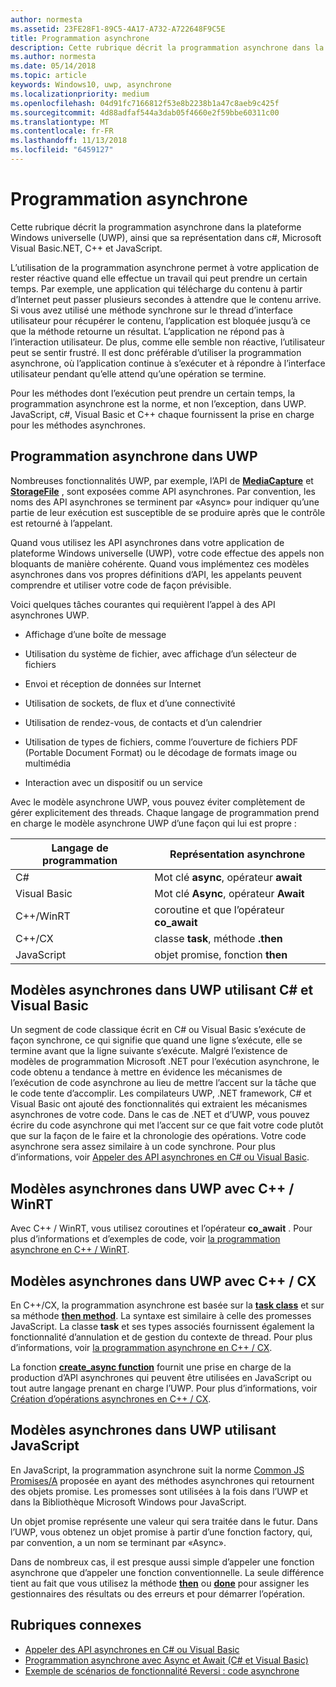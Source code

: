 ```yaml
---
author: normesta
ms.assetid: 23FE28F1-89C5-4A17-A732-A722648F9C5E
title: Programmation asynchrone
description: Cette rubrique décrit la programmation asynchrone dans la plateforme Windows universelle (UWP), ainsi que sa représentation dans c#, Microsoft Visual Basic.NET, C++ et JavaScript.
ms.author: normesta
ms.date: 05/14/2018
ms.topic: article
keywords: Windows10, uwp, asynchrone
ms.localizationpriority: medium
ms.openlocfilehash: 04d91fc7166812f53e8b2238b1a47c8aeb9c425f
ms.sourcegitcommit: 4d88adfaf544a3dab05f4660e2f59bbe60311c00
ms.translationtype: MT
ms.contentlocale: fr-FR
ms.lasthandoff: 11/13/2018
ms.locfileid: "6459127"
---
```

# <a name="asynchronous-programming"></a>Programmation asynchrone
Cette rubrique décrit la programmation asynchrone dans la plateforme Windows universelle (UWP), ainsi que sa représentation dans c#, Microsoft Visual Basic.NET, C++ et JavaScript.

L’utilisation de la programmation asynchrone permet à votre application de rester réactive quand elle effectue un travail qui peut prendre un certain temps. Par exemple, une application qui télécharge du contenu à partir d’Internet peut passer plusieurs secondes à attendre que le contenu arrive. Si vous avez utilisé une méthode synchrone sur le thread d’interface utilisateur pour récupérer le contenu, l’application est bloquée jusqu’à ce que la méthode retourne un résultat. L’application ne répond pas à l’interaction utilisateur. De plus, comme elle semble non réactive, l’utilisateur peut se sentir frustré. Il est donc préférable d’utiliser la programmation asynchrone, où l’application continue à s’exécuter et à répondre à l’interface utilisateur pendant qu’elle attend qu’une opération se termine.

Pour les méthodes dont l’exécution peut prendre un certain temps, la programmation asynchrone est la norme, et non l’exception, dans UWP. JavaScript, c#, Visual Basic et C++ chaque fournissent la prise en charge pour les méthodes asynchrones.

## <a name="asynchronous-programming-in-the-uwp"></a>Programmation asynchrone dans UWP
Nombreuses fonctionnalités UWP, par exemple, l’API de [**MediaCapture**](https://msdn.microsoft.com/library/windows/apps/BR241124) et [**StorageFile**](https://msdn.microsoft.com/library/windows/apps/BR227171) , sont exposées comme API asynchrones. Par convention, les noms des API asynchrones se terminent par «Async» pour indiquer qu’une partie de leur exécution est susceptible de se produire après que le contrôle est retourné à l’appelant.

Quand vous utilisez les API asynchrones dans votre application de plateforme Windows universelle (UWP), votre code effectue des appels non bloquants de manière cohérente. Quand vous implémentez ces modèles asynchrones dans vos propres définitions d’API, les appelants peuvent comprendre et utiliser votre code de façon prévisible.

Voici quelques tâches courantes qui requièrent l’appel à des API asynchrones UWP.

-   Affichage d’une boîte de message

-   Utilisation du système de fichier, avec affichage d’un sélecteur de fichiers

-   Envoi et réception de données sur Internet

-   Utilisation de sockets, de flux et d’une connectivité

-   Utilisation de rendez-vous, de contacts et d’un calendrier

-   Utilisation de types de fichiers, comme l’ouverture de fichiers PDF (Portable Document Format) ou le décodage de formats image ou multimédia

-   Interaction avec un dispositif ou un service

Avec le modèle asynchrone UWP, vous pouvez éviter complètement de gérer explicitement des threads. Chaque langage de programmation prend en charge le modèle asynchrone UWP d’une façon qui lui est propre :

| Langage de programmation | Représentation asynchrone           |
|----------------------|---------------------------------------|
| C#                   | Mot clé **async**, opérateur **await** |
| Visual Basic         | Mot clé **Async**, opérateur **Await** |
| C++/WinRT            | coroutine et que l’opérateur **co_await**  |
| C++/CX               | classe **task**, méthode **.then**      |
| JavaScript           | objet promise, fonction **then**     |

## <a name="asynchronous-patterns-in-uwp-using-c-and-visual-basic"></a>Modèles asynchrones dans UWP utilisant C# et Visual Basic
Un segment de code classique écrit en C# ou Visual Basic s’exécute de façon synchrone, ce qui signifie que quand une ligne s’exécute, elle se termine avant que la ligne suivante s’exécute. Malgré l’existence de modèles de programmation Microsoft .NET pour l’exécution asynchrone, le code obtenu a tendance à mettre en évidence les mécanismes de l’exécution de code asynchrone au lieu de mettre l’accent sur la tâche que le code tente d’accomplir. Les compilateurs UWP, .NET framework, C# et Visual Basic ont ajouté des fonctionnalités qui extraient les mécanismes asynchrones de votre code. Dans le cas de .NET et d’UWP, vous pouvez écrire du code asynchrone qui met l’accent sur ce que fait votre code plutôt que sur la façon de le faire et la chronologie des opérations. Votre code asynchrone sera assez similaire à un code synchrone. Pour plus d’informations, voir [Appeler des API asynchrones en C# ou Visual Basic](call-asynchronous-apis-in-csharp-or-visual-basic.md).

## <a name="asynchronous-patterns-in-uwp-with-cwinrt"></a>Modèles asynchrones dans UWP avec C++ / WinRT
Avec C++ / WinRT, vous utilisez coroutines et l’opérateur **co_await** . Pour plus d’informations et d’exemples de code, voir [la programmation asynchrone en C++ / WinRT](../cpp-and-winrt-apis/concurrency.md).

## <a name="asynchronous-patterns-in-uwp-with-ccx"></a>Modèles asynchrones dans UWP avec C++ / CX
En C++/CX, la programmation asynchrone est basée sur la [**task class**](https://msdn.microsoft.com/library/windows/apps/xaml/hh750113.aspx) et sur sa méthode [**then method**](https://msdn.microsoft.com/library/windows/apps/xaml/hh750044.aspx). La syntaxe est similaire à celle des promesses JavaScript. La classe **task** et ses types associés fournissent également la fonctionnalité d’annulation et de gestion du contexte de thread. Pour plus d’informations, voir [la programmation asynchrone en C++ / CX](asynchronous-programming-in-cpp-universal-windows-platform-apps.md).

La fonction [**create\_async function**](https://msdn.microsoft.com/library/windows/apps/xaml/hh750102.aspx) fournit une prise en charge de la production d’API asynchrones qui peuvent être utilisées en JavaScript ou tout autre langage prenant en charge l’UWP. Pour plus d’informations, voir [Création d’opérations asynchrones en C++ / CX](https://msdn.microsoft.com/library/windows/apps/xaml/hh750082.aspx).

## <a name="asynchronous-patterns-in-uwp-using-javascript"></a>Modèles asynchrones dans UWP utilisant JavaScript
En JavaScript, la programmation asynchrone suit la norme [Common JS Promises/A](http://wiki.commonjs.org/wiki/Promises/A) proposée en ayant des méthodes asynchrones qui retournent des objets promise. Les promesses sont utilisées à la fois dans l’UWP et dans la Bibliothèque Microsoft Windows pour JavaScript.

Un objet promise représente une valeur qui sera traitée dans le futur. Dans l’UWP, vous obtenez un objet promise à partir d’une fonction factory, qui, par convention, a un nom se terminant par «Async».

Dans de nombreux cas, il est presque aussi simple d’appeler une fonction asynchrone que d’appeler une fonction conventionnelle. La seule différence tient au fait que vous utilisez la méthode [**then**](https://msdn.microsoft.com/library/windows/apps/BR229728) ou [**done**](https://msdn.microsoft.com/library/windows/apps/Hh701079) pour assigner les gestionnaires des résultats ou des erreurs et pour démarrer l’opération.

## <a name="related-topics"></a>Rubriques connexes
* [Appeler des API asynchrones en C# ou Visual Basic](call-asynchronous-apis-in-csharp-or-visual-basic.md)
* [Programmation asynchrone avec Async et Await (C# et Visual Basic)](http://msdn.microsoft.com/library/hh191443(vs.110).aspx)
* [Exemple de scénarios de fonctionnalité Reversi : code asynchrone](https://msdn.microsoft.com/library/windows/apps/xaml/jj712233.aspx#async)
